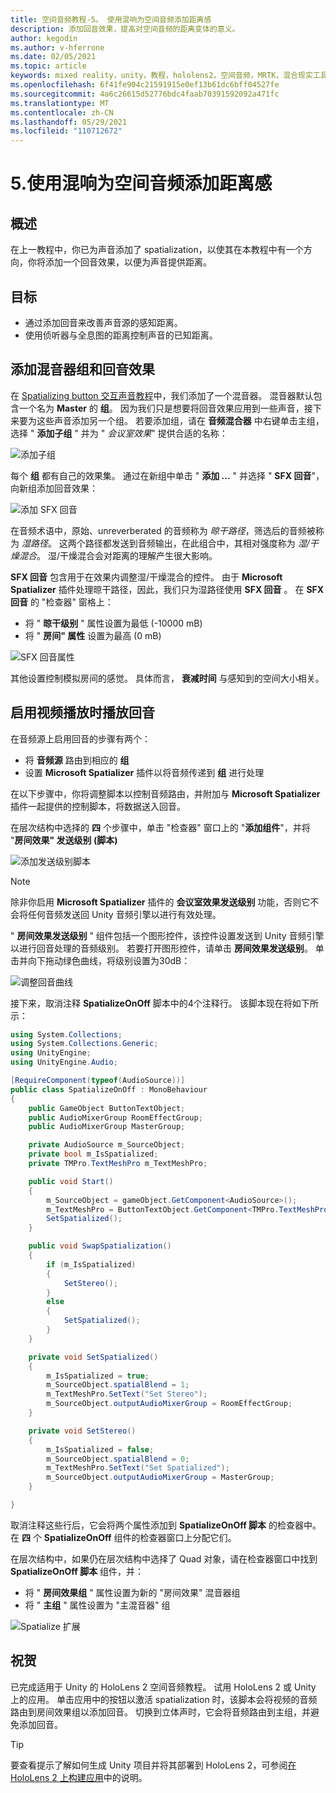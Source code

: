 ```yaml
---
title: 空间音频教程-5。 使用混响为空间音频添加距离感
description: 添加回音效果，提高对空间音频的距离变体的意义。
author: kegodin
ms.author: v-hferrone
ms.date: 02/05/2021
ms.topic: article
keywords: mixed reality，unity，教程，hololens2，空间音频，MRTK，混合现实工具包，UWP，Windows 10，HRTF，头相关传输函数，回音，Microsoft Spatializer，音频混合器，SFX 回音
ms.openlocfilehash: 6f41fe904c21591915e0ef13b61dc6bff04527fe
ms.sourcegitcommit: 4a6c26615d52776bdc4faab70391592092a471fc
ms.translationtype: MT
ms.contentlocale: zh-CN
ms.lasthandoff: 05/29/2021
ms.locfileid: "110712672"
---
```

# <a name="5-using-reverb-to-add-distance-to-spatial-audio"></a>5.使用混响为空间音频添加距离感

## <a name="overview"></a>概述

在上一教程中，你已为声音添加了 spatialization，以使其在本教程中有一个方向，你将添加一个回音效果，以便为声音提供距离。

## <a name="objectives"></a>目标

* 通过添加回音来改善声音源的感知距离。
* 使用侦听器与全息图的距离控制声音的已知距离。

## <a name="add-a-mixer-group-and-a-reverb-effect"></a>添加混音器组和回音效果

在 [Spatializing button 交互声音教程](unity-spatial-audio-ch2.md)中，我们添加了一个混音器。 混音器默认包含一个名为 **Master** 的 **组**。 因为我们只是想要将回音效果应用到一些声音，接下来要为这些声音添加另一个组。 若要添加组，请在 **音频混合器** 中右键单击主组，选择 " **添加子组** " 并为 " _会议室效果_" 提供合适的名称：

![添加子组](images/spatial-audio/spatial-audio-05-section1-step1-1.PNG)

每个 **组** 都有自己的效果集。 通过在新组中单击 " **添加 ...** " 并选择 " **SFX 回音**"，向新组添加回音效果：

![添加 SFX 回音](images/spatial-audio/spatial-audio-05-section1-step1-2.PNG)

在音频术语中，原始、unreverberated 的音频称为 _晾干路径_，筛选后的音频被称为 _湿路径_。 这两个路径都发送到音频输出，在此组合中，其相对强度称为 _湿/干燥混合_。 湿/干燥混合会对距离的理解产生很大影响。

**SFX 回音** 包含用于在效果内调整湿/干燥混合的控件。 由于 **Microsoft Spatializer** 插件处理晾干路径，因此，我们只为湿路径使用 **SFX 回音** 。 在 **SFX 回音** 的 "检查器" 窗格上：

* 将 " **晾干级别** " 属性设置为最低 (-10000 mB) 
* 将 " **房间" 属性** 设置为最高 (0 mB) 

![SFX 回音属性](images/spatial-audio/spatial-audio-05-section1-step1-3.PNG)

其他设置控制模拟房间的感觉。 具体而言， **衰减时间** 与感知到的空间大小相关。

## <a name="enable-reverb-on-the-video-playback"></a>启用视频播放时播放回音

在音频源上启用回音的步骤有两个：

* 将 **音频源** 路由到相应的 **组**
* 设置 **Microsoft Spatializer** 插件以将音频传递到 **组** 进行处理

在以下步骤中，你将调整脚本以控制音频路由，并附加与 **Microsoft Spatializer** 插件一起提供的控制脚本，将数据送入回音。

在层次结构中选择的 **四** 个步骤中，单击 "检查器" 窗口上的 "**添加组件**"，并将 "**房间效果" 发送级别 (脚本)**

![添加发送级别脚本](images/spatial-audio/spatial-audio-05-section2-step1-1.PNG)

> [!NOTE]
> 除非你启用 **Microsoft Spatializer** 插件的 **会议室效果发送级别** 功能，否则它不会将任何音频发送回 Unity 音频引擎以进行有效处理。

" **房间效果发送级别** " 组件包括一个图形控件，该控件设置发送到 Unity 音频引擎以进行回音处理的音频级别。 若要打开图形控件，请单击 **房间效果发送级别**。  单击并向下拖动绿色曲线，将级别设置为30dB：

![调整回音曲线](images/spatial-audio/spatial-audio-05-section2-step1-2.PNG)

接下来，取消注释 **SpatializeOnOff** 脚本中的4个注释行。 该脚本现在将如下所示：

```c#
using System.Collections;
using System.Collections.Generic;
using UnityEngine;
using UnityEngine.Audio;

[RequireComponent(typeof(AudioSource))]
public class SpatializeOnOff : MonoBehaviour
{
    public GameObject ButtonTextObject;
    public AudioMixerGroup RoomEffectGroup;
    public AudioMixerGroup MasterGroup;

    private AudioSource m_SourceObject;
    private bool m_IsSpatialized;
    private TMPro.TextMeshPro m_TextMeshPro;

    public void Start()
    {
        m_SourceObject = gameObject.GetComponent<AudioSource>();
        m_TextMeshPro = ButtonTextObject.GetComponent<TMPro.TextMeshPro>();
        SetSpatialized();
    }

    public void SwapSpatialization()
    {
        if (m_IsSpatialized)
        {
            SetStereo();
        }
        else
        {
            SetSpatialized();
        }
    }

    private void SetSpatialized()
    {
        m_IsSpatialized = true;
        m_SourceObject.spatialBlend = 1;
        m_TextMeshPro.SetText("Set Stereo");
        m_SourceObject.outputAudioMixerGroup = RoomEffectGroup;
    }

    private void SetStereo()
    {
        m_IsSpatialized = false;
        m_SourceObject.spatialBlend = 0;
        m_TextMeshPro.SetText("Set Spatialized");
        m_SourceObject.outputAudioMixerGroup = MasterGroup;
    }

}
```

取消注释这些行后，它会将两个属性添加到 **SpatializeOnOff 脚本** 的检查器中。 在 **四** 个 **SpatializeOnOff** 组件的检查器窗口上分配它们。

在层次结构中，如果仍在层次结构中选择了 Quad 对象，请在检查器窗口中找到 **SpatializeOnOff 脚本** 组件，并：

* 将 " **房间效果组** " 属性设置为新的 "房间效果" 混音器组
* 将 " **主组** " 属性设置为 "主混音器" 组

![Spatialize 扩展](images/spatial-audio/spatial-audio-05-section2-step1-3.PNG)

## <a name="congratulations"></a>祝贺

已完成适用于 Unity 的 HoloLens 2 空间音频教程。 试用 HoloLens 2 或 Unity 上的应用。 单击应用中的按钮以激活 spatialization 时，该脚本会将视频的音频路由到房间效果组以添加回音。 切换到立体声时，它会将音频路由到主组，并避免添加回音。

> [!TIP]
> 要查看提示了解如何生成 Unity 项目并将其部署到 HoloLens 2，可参阅[在 HoloLens 2 上构建应用](mr-learning-base-02.md#building-your-application-to-your-hololens-2)中的说明。

